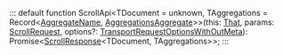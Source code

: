 :::
default function ScrollApi<TDocument = unknown, TAggregations = Record<[AggregateName](./AggregateName.md), [AggregationsAggregate](./AggregationsAggregate.md)>>(this: [That](./That.md), params: [ScrollRequest](./ScrollRequest.md), options?: [TransportRequestOptionsWithOutMeta](./TransportRequestOptionsWithOutMeta.md)): Promise<[ScrollResponse](./ScrollResponse.md)<TDocument, TAggregations>>;
:::
